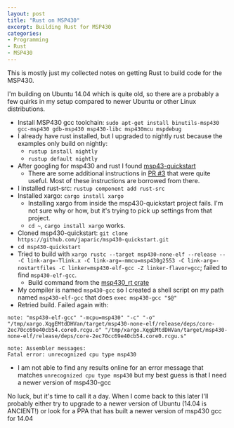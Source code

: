 ```yaml
---
layout: post
title: "Rust on MSP430"
excerpt: Building Rust for MSP430
categories:
- Programming
- Rust
- MSP430
---
```


This is mostly just my collected notes on getting Rust to build code for the MSP430.

I'm building on Ubuntu 14.04 which is quite old, so there are a probably a few quirks in my setup compared to newer Ubuntu or other Linux distributions.

 * Install MSP430 gcc toolchain: `sudo apt-get install binutils-msp430 gcc-msp430 gdb-msp430 msp430-libc msp430mcu mspdebug`
 * I already have rust installed, but I upgraded to nightly rust because the examples only build on nightly:
   * `rustup install nightly`
   * `rustup default nightly`
 * After googling for msp430 and rust I found [msp43-quickstart](https://github.com/japaric/msp430-quickstart)
   * There are some additional instructions in [PR #3](https://github.com/japaric/msp430-quickstart/pull/3/files) that were quite useful. Most of these instructions are borrowed from there.
 * I installed rust-src: `rustup component add rust-src`
 * Installed xargo: `cargo install xargo`
   * Installing xargo from inside the msp430-quickstart project fails. I'm not sure why or how, but it's trying to pick up settings from that project.
   * `cd ~`, `cargo install xargo` works.
 * Cloned msp430-quickstart: `git clone https://github.com/japaric/msp430-quickstart.git`
 * `cd msp430-quickstart`
 * Tried to build with `xargo rustc --target msp430-none-elf --release -- -C link-arg=-Tlink.x -C link-arg=-mmcu=msp430g2553 -C link-arg=-nostartfiles -C linker=msp430-elf-gcc -Z linker-flavor=gcc`; failed to find `msp430-elf-gcc`.
   * Build command from the [msp430\_rt crate](https://docs.rs/msp430-rt/0.1.0/msp430_rt/)
 * My compiler is named `msp430-gcc` so I created a shell script on my path named `msp430-elf-gcc` that does `exec msp430-gcc "$@"`
 * Retried build. Failed again with:
```
note: "msp430-elf-gcc" "-mcpu=msp430" "-c" "-o" "/tmp/xargo.XqgEMtdDHVan/target/msp430-none-elf/release/deps/core-2ec70cc69e40cb54.core0.rcgu.o" "/tmp/xargo.XqgEMtdDHVan/target/msp430-none-elf/release/deps/core-2ec70cc69e40cb54.core0.rcgu.s"

note: Assembler messages:
Fatal error: unrecognized cpu type msp430
```
 * I am not able to find any results online for an error message that matches `unrecognized cpu type msp430` but my best guess is that I need a newer version of  msp430-gcc

No luck, but it's time to call it a day. When I come back to this later I'll probably either try to upgrade to a newer version of Ubuntu (14.04 is ANCIENT!) or look for a PPA that has built a newer version of msp430 gcc for 14.04
